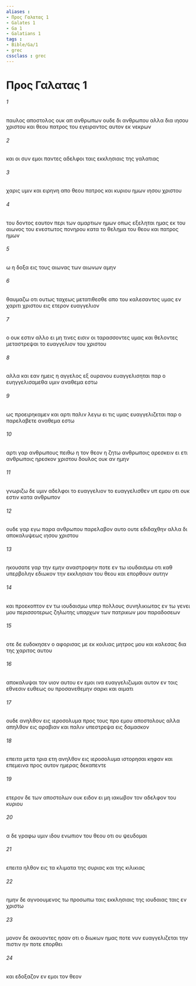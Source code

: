 ```yaml
---
aliases : 
- Προς Γαλατας 1
- Galates 1
- Ga 1
- Galatians 1
tags : 
- Bible/Ga/1
- grec
cssclass : grec
---
```


# Προς Γαλατας 1

###### 1
παυλος αποστολος ουκ απ ανθρωπων ουδε δι ανθρωπου αλλα δια ιησου χριστου και θεου πατρος του εγειραντος αυτον εκ νεκρων
###### 2
και οι συν εμοι παντες αδελφοι ταις εκκλησιαις της γαλατιας
###### 3
χαρις υμιν και ειρηνη απο θεου πατρος και κυριου ημων ιησου χριστου
###### 4
του δοντος εαυτον περι των αμαρτιων ημων οπως εξεληται ημας εκ του αιωνος του ενεστωτος πονηρου κατα το θελημα του θεου και πατρος ημων
###### 5
ω η δοξα εις τους αιωνας των αιωνων αμην
###### 6
θαυμαζω οτι ουτως ταχεως μετατιθεσθε απο του καλεσαντος υμας εν χαριτι χριστου εις ετερον ευαγγελιον
###### 7
ο ουκ εστιν αλλο ει μη τινες εισιν οι ταρασσοντες υμας και θελοντες μεταστρεψαι το ευαγγελιον του χριστου
###### 8
αλλα και εαν ημεις η αγγελος εξ ουρανου ευαγγελισηται παρ ο ευηγγελισαμεθα υμιν αναθεμα εστω
###### 9
ως προειρηκαμεν και αρτι παλιν λεγω ει τις υμας ευαγγελιζεται παρ ο παρελαβετε αναθεμα εστω
###### 10
αρτι γαρ ανθρωπους πειθω η τον θεον η ζητω ανθρωποις αρεσκειν ει ετι ανθρωποις ηρεσκον χριστου δουλος ουκ αν ημην
###### 11
γνωριζω δε υμιν αδελφοι το ευαγγελιον το ευαγγελισθεν υπ εμου οτι ουκ εστιν κατα ανθρωπον
###### 12
ουδε γαρ εγω παρα ανθρωπου παρελαβον αυτο ουτε εδιδαχθην αλλα δι αποκαλυψεως ιησου χριστου
###### 13
ηκουσατε γαρ την εμην αναστροφην ποτε εν τω ιουδαισμω οτι καθ υπερβολην εδιωκον την εκκλησιαν του θεου και επορθουν αυτην
###### 14
και προεκοπτον εν τω ιουδαισμω υπερ πολλους συνηλικιωτας εν τω γενει μου περισσοτερως ζηλωτης υπαρχων των πατρικων μου παραδοσεων
###### 15
οτε δε ευδοκησεν ο αφορισας με εκ κοιλιας μητρος μου και καλεσας δια της χαριτος αυτου
###### 16
αποκαλυψαι τον υιον αυτου εν εμοι ινα ευαγγελιζωμαι αυτον εν τοις εθνεσιν ευθεως ου προσανεθεμην σαρκι και αιματι
###### 17
ουδε ανηλθον εις ιεροσολυμα προς τους προ εμου αποστολους αλλα απηλθον εις αραβιαν και παλιν υπεστρεψα εις δαμασκον
###### 18
επειτα μετα τρια ετη ανηλθον εις ιεροσολυμα ιστορησαι κηφαν και επεμεινα προς αυτον ημερας δεκαπεντε
###### 19
ετερον δε των αποστολων ουκ ειδον ει μη ιακωβον τον αδελφον του κυριου
###### 20
α δε γραφω υμιν ιδου ενωπιον του θεου οτι ου ψευδομαι
###### 21
επειτα ηλθον εις τα κλιματα της συριας και της κιλικιας
###### 22
ημην δε αγνοουμενος τω προσωπω ταις εκκλησιαις της ιουδαιας ταις εν χριστω
###### 23
μονον δε ακουοντες ησαν οτι ο διωκων ημας ποτε νυν ευαγγελιζεται την πιστιν ην ποτε επορθει
###### 24
και εδοξαζον εν εμοι τον θεον
